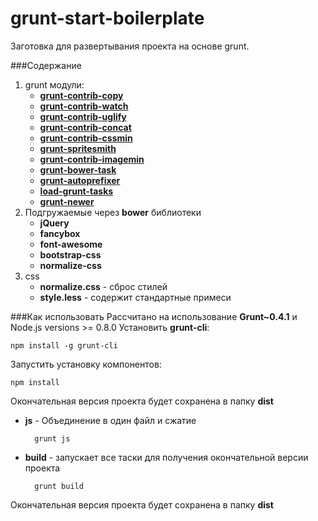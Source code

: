 grunt-start-boilerplate
============

Заготовка для развертывания проекта на основе grunt.

###Содержание
1. grunt модули:
    - **[grunt-contrib-copy](https://github.com/gruntjs/grunt-contrib-copy)**
    - **[grunt-contrib-watch](https://github.com/gruntjs/grunt-contrib-watch)**
    - **[grunt-contrib-uglify](https://github.com/gruntjs/grunt-contrib-uglify)**
    - **[grunt-contrib-concat](https://github.com/gruntjs/grunt-contrib-concat)**
    - **[grunt-contrib-cssmin](https://github.com/gruntjs/grunt-contrib-cssmin)**
    - **[grunt-spritesmith](https://github.com/Ensighten/grunt-spritesmith)**
    - **[grunt-contrib-imagemin](https://github.com/gruntjs/grunt-contrib-imagemin)**
    - **[grunt-bower-task](https://github.com/yatskevich/grunt-bower-task)**
    - **[grunt-autoprefixer](https://github.com/nDmitry/grunt-autoprefixer)**
    - **[load-grunt-tasks](https://github.com/sindresorhus/load-grunt-tasks)**
    - **[grunt-newer](https://github.com/tschaub/grunt-newer)**
2. Подгружаемые через **bower** библиотеки
    - **jQuery**
    - **fancybox**
    - **font-awesome**
    - **bootstrap-css**
    - **normalize-css**
3. css
    - **normalize.css** - сброс стилей
    - **style.less** - содержит стандартные примеси

###Как использовать
Рассчитано на использование **Grunt~0.4.1** и Node.js versions >= 0.8.0
Установить **grunt-cli**:
    
    npm install -g grunt-cli
Запустить установку компонентов:

    npm install

Окончательная версия проекта будет сохранена в папку **dist**
- **js** - Объединение в один файл и сжатие

        grunt js
- **build** - запускает все таски для получения окончательной версии проекта

        grunt build
Окончательная версия проекта будет сохранена в папку **dist**
